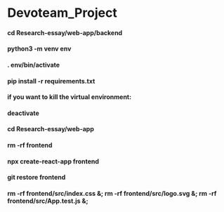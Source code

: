 # Devoteam_Project


#### cd Research-essay/web-app/backend
#### python3 -m venv env 
#### . env/bin/activate  
#### pip install -r requirements.txt
#### if you want to kill the virtual environment:
#### deactivate

#### cd Research-essay/web-app
#### rm -rf frontend
#### npx create-react-app frontend 
#### git restore frontend
#### rm -rf frontend/src/index.css &; rm -rf frontend/src/logo.svg &; rm -rf frontend/src/App.test.js &;
